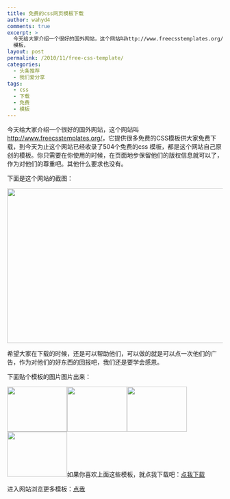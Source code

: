 ```yaml
---
title: 免费的css网页模板下载
author: wahyd4
comments: true
excerpt: >
  今天给大家介绍一个很好的国外网站，这个网站叫http://www.freecsstemplates.org/，它提供很多免费的CSS模板供大家免费下载，到今天为止这个网站已经收录了504个免费的css
  模板，
layout: post
permalink: /2010/11/free-css-template/
categories:
  - 头条推荐
  - 我们爱分享
tags:
  - css
  - 下载
  - 免费
  - 模板
---
```

今天给大家介绍一个很好的国外网站，这个网站叫<http://www.freecsstemplates.org/>，它提供很多免费的CSS模板供大家免费下载，到今天为止这个网站已经收录了504个免费的css 模板，都是这个网站自己原创的模板。你只需要在你使用的时候，在页面地步保留他们的版权信息就可以了，作为对他们的尊重吧。其他什么要求也没有。

下面是这个网站的截图：

[<img class="aligncenter size-full wp-image-905" title="11-20-1_conew1" src="/images/2010/11/11-20-1_conew1.jpg" alt="" width="600" height="361" />][1]

希望大家在下载的时候，还是可以帮助他们，可以做的就是可以点一次他们的广告，作为对他们的好东西的回报吧，我们还是要学会感恩。

下面贴个模板的图片图片出来：

[<img class="aligncenter size-full wp-image-906" title="11-20-3" src="/images/2010/11/11-20-3.gif" alt="" width="140" height="105" />][2][<img class="aligncenter size-full wp-image-907" title="11-20-4" src="/images/2010/11/11-20-4.gif" alt="" width="140" height="105" />][3][<img class="aligncenter size-full wp-image-908" title="11-20-5" src="/images/2010/11/11-20-5.gif" alt="" width="140" height="105" />][4][<img class="aligncenter size-full wp-image-909" title="11-20-6" src="/images/2010/11/11-20-6.gif" alt="" width="140" height="105" />][5]如果你喜欢上面这些模板，就点我下载吧：<a href="http://u.115.com/file/f1731797ba" target="_blank">点我下载</a>

进入网站浏览更多模板：<a href="http://www.freecsstemplates.org" target="_blank">点我</a>

 [1]: /images/2010/11/11-20-1_conew1.jpg
 [2]: /images/2010/11/11-20-3.gif
 [3]: /images/2010/11/11-20-4.gif
 [4]: /images/2010/11/11-20-5.gif
 [5]: /images/2010/11/11-20-6.gif
